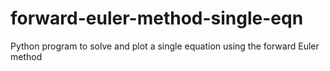 # forward-euler-method-single-eqn
Python program to solve and plot a single equation using the forward Euler method
